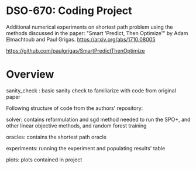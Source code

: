 # DSO-670: Coding Project

Additional numerical experiments on shortest path problem using the methods discussed in the paper: 
"Smart 'Predict, Then Optimize'" by Adam Elmachtoub and Paul Grigas.
https://arxiv.org/abs/1710.08005 

https://github.com/paulgrigas/SmartPredictThenOptimize

# Overview

sanity_check : basic sanity check to familiarize with code from original paper

Following structure of code from the authors' repository:

solver: contains reformulation and sgd method needed to run the SPO+, and other linear objective methods, and random forest training

oracles: contains the shortest path oracle

experiments: running the experiment and populating results' table

plots: plots contained in project
